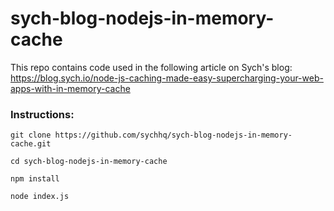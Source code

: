 # sych-blog-nodejs-in-memory-cache

This repo contains code used in the following article on Sych's blog: https://blog.sych.io/node-js-caching-made-easy-supercharging-your-web-apps-with-in-memory-cache

### Instructions:

`git clone https://github.com/sychhq/sych-blog-nodejs-in-memory-cache.git`

`cd sych-blog-nodejs-in-memory-cache`

`npm install`

`node index.js`
